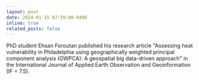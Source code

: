 ```yaml
---
layout: post
date: 2024-01-15 07:59:00-0400
inline: true
related_posts: false
---
```


PhD student Ehsan Foroutan published his research article "Assessing heat vulnerability in Philadelphia using geographically weighted principal component analysis (GWPCA): A geospatial big data-driven approach" in the International Journal of Applied Earth Observation and Geoinformation (IF = 7.5).
